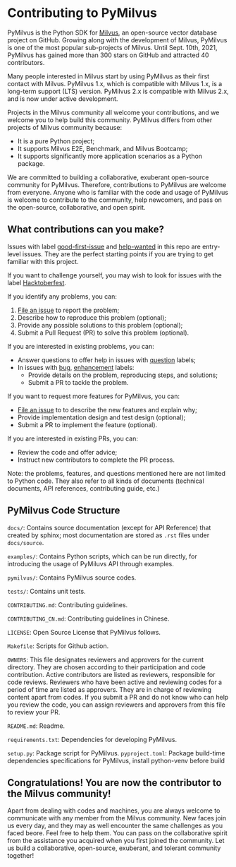 # Contributing to PyMilvus

PyMilvus is the Python SDK for [Milvus](https://github.com/milvus-io/milvus), an open-source vector database project on GitHub. Growing along with the development of Milvus, PyMilvus is one of the most popular sub-projects of Milvus. Until Sept. 10th, 2021, PyMilvus has gained more than 300 stars on GitHub and attracted 40 contributors.

Many people interested in Milvus start by using PyMilvus as their first contact with Milvus. PyMilvus 1.x, which is compatible with Milvus 1.x, is a long-term support (LTS) version. PyMilvus 2.x is compatible with Milvus 2.x, and is now under active development.

Projects in the Milvus community all welcome your contributions, and we welcome you to help build this community. PyMilvus differs from other projects of Milvus community because:

- It is a pure Python project;
- It supports Milvus E2E, Benchmark, and Milvus Bootcamp;
- It supports significantly more application scenarios as a Python package.

We are committed to building a collaborative, exuberant open-source community for PyMilvus. Therefore, contributions to PyMilvus are welcome from everyone. Anyone who is familiar with the code and usage of PyMilvus is welcome to contribute to the community, help newcomers, and pass on the open-source, collaborative, and open spirit.


## What contributions can you make?

Issues with label [good-first-issue](https://github.com/milvus-io/pymilvus/labels/good%20first%20issue) and [help-wanted](https://github.com/milvus-io/pymilvus/labels/help%20wanted) in this repo are entry-level issues. They are the perfect starting points if you are trying to get familiar with this project.

If you want to challenge yourself, you may wish to look for issues with the label [Hacktoberfest](https://github.com/milvus-io/pymilvus/labels/Hacktoberfest).

If you identify any problems, you can:
1. [File an issue](https://github.com/milvus-io/pymilvus/issues/new/choose) to report the problem;
2. Describe how to reproduce this problem (optional);
3. Provide any possible solutions to this problem (optional);
4. Submit a Pull Request (PR) to solve this problem (optional).

If you are interested in existing problems, you can:
- Answer questions to offer help in issues with [question](https://github.com/milvus-io/pymilvus/labels/Issue%20%7C%20question) labels;
- In issues with [bug](https://github.com/milvus-io/pymilvus/labels/kind%2Fbug), [enhancement](https://github.com/milvus-io/pymilvus/labels/enhancement) labels:
  - Provide details on the problem, reproducing steps, and solutions;
  - Submit a PR to tackle the problem.

If you want to request more features for PyMilvus, you can:
- [File an issue](https://github.com/milvus-io/pymilvus/issues/new/choose) to to describe the new features and explain why;
- Provide implementation design and test design (optional);
- Submit a PR to implement the feature (optional).

If you are interested in existing PRs, you can:
- Review the code and offer advice;
- Instruct new contributors to complete the PR process.

Note: the problems, features, and questions mentioned here are not limited to Python code. They also refer to all kinds of documents (technical documents, API references, contributing guide, etc.)

## PyMilvus Code Structure
`docs/`: Contains source documentation (except for API Reference) that created by sphinx; most documentation are stored as `.rst` files under `docs/source`.

`examples/`: Contains Python scripts, which can be run directly, for introducing the usage of PyMiluvs API through examples.

`pymilvus/`: Contains PyMilvus source codes.

`tests/`: Contains unit tests.

`CONTRIBUTING.md`: Contributing guidelines.

`CONTRIBUTING_CN.md`: Contributing guidelines in Chinese.

`LICENSE`: Open Source License that PyMilvus follows.

`Makefile`: Scripts for Github action.

`OWNERS`: This file designates reviewers and approvers for the current directory. They are chosen according to their participation and code contribution. Active contributors are listed as reviewers, responsible for code reviews. Reviewers who have been active and reviewing codes for a period of time are listed as approvers. They are in charge of reviewing content apart from codes. If you submit a PR and do not know who can help you review the code, you can assign reviewers and approvers from this file to review your PR.

`README.md`: Readme.

`requirements.txt`: Dependencies for developing PyMilvus.

`setup.py`: Package script for PyMilvus.
`pyproject.toml`: Package build-time dependencies specifications for PyMilvus, install python-venv before build


## Congratulations! You are now the contributor to the Milvus community!

Apart from dealing with codes and machines, you are always welcome to communicate with any member from the Milvus community. New faces join us every day, and they may as well encounter the same challenges as you faced beore. Feel free to help them. You can pass on the collaborative spirit from the assistance you acquired when you first joined the community. Let us build a collaborative, open-source, exuberant, and tolerant community together!
